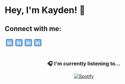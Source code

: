 # Hey, I'm Kayden! 👋
## Connect with me:

<a href="https://linkedin.com/in/kayden-kehe"><img src="./assets/linkedin.png" align="left" height="30" width="30" ></a>
&nbsp;&nbsp;
<a href="https://youtube.com/@kaydenkehe"><img src="./assets/linkedin.png" align="left" height="30" width="30" ></a>
&nbsp;&nbsp;
<a href="https://instagram.com/kayden.kehe"><img src="./assets/linkedin.png" align="left" height="30" width="30" ></a>
&nbsp;&nbsp;
<a href="https://twitter.com/kaydenkehe"><img src="./assets/linkedin.png" align="left" height="30" width="30" ></a>

&nbsp;<div align="center">
  ### 🎧 I'm currently listening to...
  [![Spotify](https://novatorem-neon-six.vercel.app/api/spotify?background_color=0d1117&border_color=bbbbbb)](https://open.spotify.com/user/31it45u2gvhmwrqfxhielypfgo4y)
</div>
